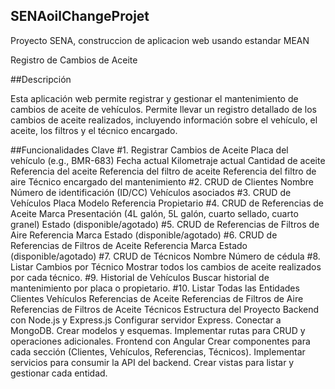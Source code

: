 ## SENAoilChangeProjet
Proyecto SENA, construccion de aplicacion web usando estandar MEAN

Registro de Cambios de Aceite

##Descripción

Esta aplicación web permite registrar y gestionar el mantenimiento de cambios de aceite de vehículos. 
Permite llevar un registro detallado de los cambios de aceite realizados, incluyendo información sobre el vehículo, 
el aceite, los filtros y el técnico encargado.

##Funcionalidades Clave
#1. Registrar Cambios de Aceite
Placa del vehículo (e.g., BMR-683)
Fecha actual
Kilometraje actual
Cantidad de aceite
Referencia del aceite
Referencia del filtro de aceite
Referencia del filtro de aire
Técnico encargado del mantenimiento
#2. CRUD de Clientes
Nombre
Número de identificación (ID/CC)
Vehículos asociados
#3. CRUD de Vehículos
Placa
Modelo
Referencia
Propietario
#4. CRUD de Referencias de Aceite
Marca
Presentación (4L galón, 5L galón, cuarto sellado, cuarto granel)
Estado (disponible/agotado)
#5. CRUD de Referencias de Filtros de Aire
Referencia
Marca
Estado (disponible/agotado)
#6. CRUD de Referencias de Filtros de Aceite
Referencia
Marca
Estado (disponible/agotado)
#7. CRUD de Técnicos
Nombre
Número de cédula
#8. Listar Cambios por Técnico
Mostrar todos los cambios de aceite realizados por cada técnico.
#9. Historial de Vehículos
Buscar historial de mantenimiento por placa o propietario.
#10. Listar Todas las Entidades
Clientes
Vehículos
Referencias de Aceite
Referencias de Filtros de Aire
Referencias de Filtros de Aceite
Técnicos
Estructura del Proyecto
Backend con Node.js y Express.js
Configurar servidor Express.
Conectar a MongoDB.
Crear modelos y esquemas.
Implementar rutas para CRUD y operaciones adicionales.
Frontend con Angular
Crear componentes para cada sección (Clientes, Vehículos, Referencias, Técnicos).
Implementar servicios para consumir la API del backend.
Crear vistas para listar y gestionar cada entidad.


